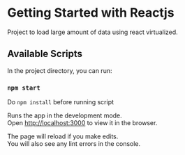 # Getting Started with Reactjs

Project to load large amount of data using react virtualized.

## Available Scripts

In the project directory, you can run:

### `npm start`

Do  `npm install` before running script

Runs the app in the development mode.\
Open [http://localhost:3000](http://localhost:3000) to view it in the browser.

The page will reload if you make edits.\
You will also see any lint errors in the console.